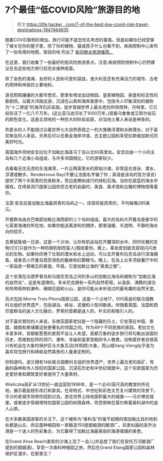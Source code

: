 # 7个最佳“低COVID风险”旅游目的地

> 原文:[https://life hacker . com/7-of-the-best-low-covid-risk-travel-destinations-1847464635](https://lifehacker.com/7-of-the-best-low-covid-risk-travel-destinations-1847464635)

随着COVID案例的增加，旅行可能不是您优先考虑的事情。但是如果你已经受够了被关在你的屋子里，除了你的植物、猫或孩子什么也看不到，疾病控制中心发布了一张有用的地图，按目的地 列出了 [新冠肺炎旅游推荐。](https://lifehacker.com/plan-a-low-ish-risk-vacation-with-the-cdcs-travel-map-1847458812) 

在这里，我们收集了一些最好的低风险旅游景点。注意:疾病预防控制中心仍然建议在去这些地方旅行前完全接种疫苗。

除了金色的海滩、友好的人民和可爱的袋鼠，澳大利亚还有充满活力的城市、古老的雨林和神圣的土著地标。

游览熙熙攘攘的大都市悉尼，那里有塔龙加动物园、皇家植物园、美食和标志性的歌剧院。沿着大洋路巡游，沉浸在山景和海岸美景中，包括令人印象深刻的被称为“十二使徒”的海洋石灰岩层。徒步穿越世界上最古老的热带雨林，丹特里，它已经存活了一亿八千万年。(这比亚马逊河长了1000万年。)观看乌鲁鲁或艾耶尔岩石的颜色变化，这是北领地的一种巨大的砂岩岩层，对当地土著人来说是神圣的。

热爱水的人不能错过沿着世界七大自然奇观之一的大堡礁浮潜和水肺潜水。对于喜欢聚会的人来说，天黑后可以去黄金海岸冲浪、去主题公园和享受拉斯维加斯式的美好时光。

英国海外领地安圭拉位于加勒比海圣马丁岛以北60英里处。安圭拉由一个小的主岛和几个近海小岛组成，与许多邻国相比，它的游客较少。

去看看无忧无虑的东浅滩湾，一片近两英里长的原始沙滩，非常适合游泳、潜水、浮潜或散步。Rendezvous Bay(不要让法国名字骗了你；英语是该岛的官方语言)提供了两个半英里的完美粉末，旁边是椰树成行的绿松石海。当你在碧蓝的海水中嬉戏，在喷泉洞穴国家公园欣赏古老的岩画时，美食、美术馆和古雅的博物馆等着你。

注意:安圭拉是加勒比海最昂贵的岛屿之一。住宿将是昂贵的，平均每晚285美元。

开曼群岛由古巴南部加勒比海西部的三个岛屿组成。最大的岛屿大开曼岛是豪华的七英里海滩的所在地，如果你能逃离游轮的拥挤，那里温暖、半透明、平静的海水向你招手。

去黄貂鱼城一日游，这是一个沙洲，让你有机会站在齐腰深的水中，同时优雅的生物(它们只是作为一种防御机制而蜇人)围绕着你。晚上，乘坐皮划艇去窥视闪闪发光的生物。如果你厌倦了壮观的潜水和水上运动，可以去开曼布拉克岛进行深海捕鱼，或者去小开曼岛观赏濒危的鬣蜥和红脚鲣鸟。晚上，在岛上众多顶级餐厅中的一家品尝一顿难忘的美食。毕竟，它是加勒比海的“美食之都”。

这个坐落在瓜德罗普岛和马提尼克岛之间的多山的加勒比海岛屿被称为“加勒比海的自然岛”，这是有道理的。多米尼克拥有一系列自然奇观，从温泉、沸腾的湖泊和热带雨林到瀑布、珊瑚花园和火山，是你可能从未听说过的最有趣的自然天堂。

亮点包括:Morne Trois Pitons国家公园，这是一个占地17，000英亩的联合国教科文组织世界遗产，包括湖泊、峡谷、泥塘和小型间歇泉。伴随着英国、法国和西印度群岛的迷人文化融合，罗索的首都是迷人的、朴实的和吸引人的。

对于喜欢冒险的人来说，东南亚国家老挝是一个隐藏的乐土，它坐落在中国、泰国、越南和柬埔寨这些更著名的邻国之间。作为49个不同民族的家园，老挝文化丰富多样，其郁郁葱葱的景观不会让人失望。首都万象的徒步旅行将勾勒出该国的历史，而琅勃拉邦的洞穴、瀑布、寺庙和皇家宫殿则令人敬畏。动物爱好者会很高兴有机会在大象村保护区与大象互动(并照顾)大象，而山城Vang Vieng似乎是为喜欢背包旅行和崎岖自然美景的人量身定制的。

你知道吗，波兰拥有14处联合国教科文组织世界遗产，世界上最古老的盐矿，弯曲的森林和令人惊叹的国家公园。沉浸在历史和中世纪城堡中，这个东欧国家为历史爱好者和建筑爱好者提供了大量素材。

Wieliczka盐矿从13世纪一直运营到1996年，是一个近40英尺高的教堂的所在地，展示着盐枝形吊灯和家具。在哥特式、中世纪和彩色文艺复兴建筑的背景下，华沙的老城市场带你回到过去。游览世界上陆地面积最大的城堡——马尔博克城堡，或者徒步穿越塔特拉国家公园的树荫森林，欣赏倒映在莫尔斯基奥科湖中的迷人山景。

在大多数美国游客的关注下，这个被称为“香料岛”的毫不起眼的南加勒比目的地到处都是山丘、肉豆蔻种植园和一家酿造150度朗姆酒的酿酒厂。风景如画的圣乔治港是一个迷人的色彩集合，为它赢得了加勒比海最美丽的海港城镇的美誉。

在Grand Anse Beach柔软的沙滩上泡了一会儿(并品尝了我们在安托万河酿酒厂提到的朗姆酒)，享受一次香料种植园之旅，然后在Grand Etang国家公园和森林保护区漫步。在那里见？